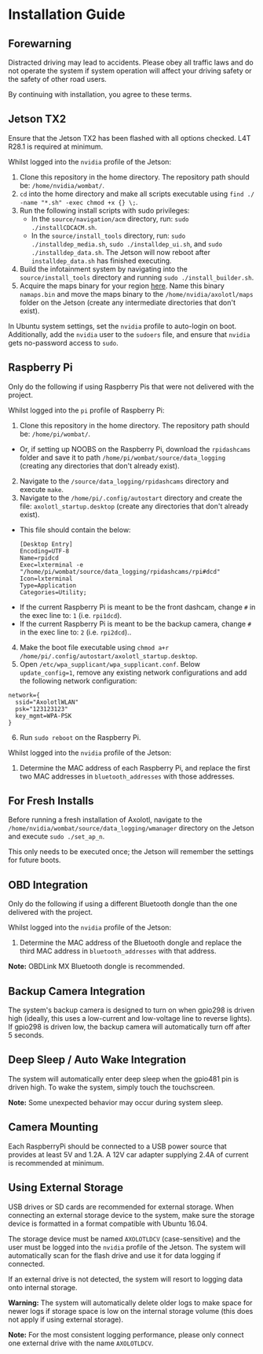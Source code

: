 # Installation Guide

## Forewarning
Distracted driving may lead to accidents. Please obey all traffic laws and do not operate the system if system operation will affect your driving safety or the safety of other road users.

By continuing with installation, you agree to these terms.

## Jetson TX2
Ensure that the Jetson TX2 has been flashed with all options checked. L4T R28.1 is required at minimum.

Whilst logged into the `nvidia` profile of the Jetson:
1.  Clone this repository in the home directory. The repository path should be: `/home/nvidia/wombat/`.
2.  `cd` into the home directory and make all scripts executable using `find ./ -name "*.sh" -exec chmod +x {} \;`.
3.  Run the following install scripts with sudo privileges:
    - In the `source/navigation/acm` directory, run: `sudo ./installCDCACM.sh`.
    - In the `source/install_tools` directory, run: `sudo ./installdep_media.sh`, `sudo ./installdep_ui.sh`, and `sudo ./installdep_data.sh`. The Jetson will now reboot after `installdep_data.sh` has finished executing.
4.  Build the infotainment system by navigating into the `source/install_tools` directory and running `sudo ./install_builder.sh`.
5.  Acquire the maps binary for your region [here](http://maps3.navit-project.org). Name this binary `namaps.bin` and move the maps binary to the `/home/nvidia/axolotl/maps` folder on the Jetson (create any intermediate directories that don't exist).

In Ubuntu system settings, set the `nvidia` profile to auto-login on boot. Additionally, add the `nvidia` user to the `sudoers` file, and ensure that `nvidia` gets no-password access to `sudo`.

## Raspberry Pi
Only do the following if using Raspberry Pis that were not delivered with the project.

Whilst logged into the `pi` profile of Raspberry Pi:

1. Clone this repository in the home directory. The repository path should be: `/home/pi/wombat/`.
- Or, if setting up NOOBS on the Raspberry Pi, download the `rpidashcams` folder and save it to path `/home/pi/wombat/source/data_logging` (creating any directories that don't already exist).
2. Navigate to the `/source/data_logging/rpidashcams` directory and execute `make`.
3. Navigate to the `/home/pi/.config/autostart` directory and create the file: `axolotl_startup.desktop` (create any directories that don't already exist).
  - This file should contain the below:
    ```
    [Desktop Entry]
    Encoding=UTF-8
    Name=rpidcd
    Exec=lxterminal -e "/home/pi/wombat/source/data_logging/rpidashcams/rpi#dcd"
    Icon=lxterminal
    Type=Application
    Categories=Utility;
    ```
  - If the current Raspberry Pi is meant to be the front dashcam, change `#` in the exec line to: `1` (i.e. `rpi1dcd`).
  - If the current Raspberry Pi is meant to be the backup camera, change `#` in the exec line to: `2` (i.e. `rpi2dcd`)..
4. Make the boot file executable using `chmod a+r /home/pi/.config/autostart/axolotl_startup.desktop`.
5. Open `/etc/wpa_supplicant/wpa_supplicant.conf`. Below `update_config=1`, remove any existing network configurations and add the following network configuration:
  ```
  network={
  	ssid="AxolotlWLAN"
  	psk="123123123"
  	key_mgmt=WPA-PSK
  }
  ````
6. Run `sudo reboot` on the Raspberry Pi.

Whilst logged into the `nvidia` profile of the Jetson:
1. Determine the MAC address of each Raspberry Pi, and replace the first two MAC addresses in `bluetooth_addresses` with those addresses.

## For Fresh Installs
Before running a fresh installation of Axolotl, navigate to the `/home/nvidia/wombat/source/data_logging/wmanager` directory on the Jetson and execute `sudo ./set_ap_n`.

This only needs to be executed once; the Jetson will remember the settings for future boots.

## OBD Integration
Only do the following if using a different Bluetooth dongle than the one delivered with the project.

Whilst logged into the `nvidia` profile of the Jetson:
1. Determine the MAC address of the Bluetooth dongle and replace the third MAC address in `bluetooth_addresses` with that address.

__Note:__ OBDLink MX Bluetooth dongle is recommended.

## Backup Camera Integration
The system's backup camera is designed to turn on when gpio298 is driven high (ideally, this uses a low-current and low-voltage line to reverse lights). If gpio298 is driven low, the backup camera will automatically turn off after 5 seconds.

## Deep Sleep / Auto Wake Integration
The system will automatically enter deep sleep when the gpio481 pin is driven high. To wake the system, simply touch the touchscreen.

__Note:__ Some unexpected behavior may occur during system sleep.

## Camera Mounting
Each RaspberryPi should be connected to a USB power source that provides at least 5V and 1.2A. A 12V car adapter supplying 2.4A of current is recommended at minimum.

## Using External Storage
USB drives or SD cards are recommended for external storage. When connecting an external storage device to the system, make sure the storage device is formatted in a format compatible with Ubuntu 16.04.

The storage device must be named `AXOLOTLDCV` (case-sensitive) and the user must be logged into the `nvidia` profile of the Jetson. The system will automatically scan for the flash drive and use it for data logging if connected.

If an external drive is not detected, the system will resort to logging data onto internal storage.

__Warning:__ The system will automatically delete older logs to make space for newer logs if storage space is low on the internal storage volume (this does not apply if using external storage).

__Note:__ For the most consistent logging performance, please only connect one external drive with the name `AXOLOTLDCV`.
